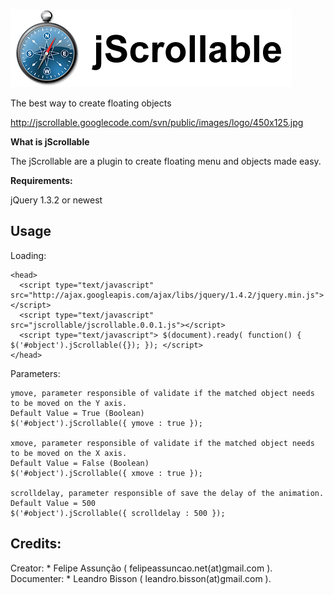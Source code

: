 ![alt tag](https://raw.githubusercontent.com/felipeuntill/jscrollable/master/media/images/jscrollable.jpg)

The best way to create floating objects

http://jscrollable.googlecode.com/svn/public/images/logo/450x125.jpg

**What is jScrollable**

The jScrollable are a plugin to create floating menu and objects made easy.

**Requirements:**

jQuery 1.3.2 or newest

**Usage**
--
Loading:

    <head> 
      <script type="text/javascript" src="http://ajax.googleapis.com/ajax/libs/jquery/1.4.2/jquery.min.js"></script>
      <script type="text/javascript" src="jscrollable/jscrollable.0.0.1.js"></script> 
      <script type="text/javascript"> $(document).ready( function() { $('#object').jScrollable({}); }); </script> 
    </head>

Parameters:

    ymove, parameter responsible of validate if the matched object needs to be moved on the Y axis. 
    Default Value = True (Boolean) 
    $('#object').jScrollable({ ymove : true });
  
    xmove, parameter responsible of validate if the matched object needs to be moved on the X axis. 
    Default Value = False (Boolean) 
    $('#object').jScrollable({ xmove : true });
  
    scrolldelay, parameter responsible of save the delay of the animation. 
    Default Value = 500 
    $('#object').jScrollable({ scrolldelay : 500 });

Credits:
--
Creator: * Felipe Assunção ( felipeassuncao.net(at)gmail.com ). </br>
Documenter: * Leandro Bisson ( leandro.bisson(at)gmail.com ).
